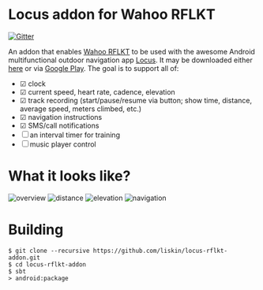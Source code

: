 # Locus addon for Wahoo RFLKT

[![Gitter](https://badges.gitter.im/liskin/locus-rflkt-addon.svg)](https://gitter.im/liskin/locus-rflkt-addon?utm_source=badge&utm_medium=badge&utm_campaign=pr-badge)

An addon that enables [Wahoo RFLKT][rflkt] to be used with the awesome Android
multifunctional outdoor navigation app [Locus][locus]. It may be downloaded
either [here][releases] or via [Google Play][playstore]. The goal is to
support all of:

- ☑ clock
- ☑ current speed, heart rate, cadence, elevation
- ☑ track recording (start/pause/resume via button; show time, distance,
  average speed, meters climbed, etc.)
- ☑ navigation instructions
- ☑ SMS/call notifications
- ☐ an interval timer for training
- ☐ music player control

[rflkt]: http://eu.wahoofitness.com/devices/rflkt.html
[locus]: http://www.locusmap.eu/
[releases]: https://github.com/liskin/locus-rflkt-addon/releases
[playstore]: https://play.google.com/store/apps/details?id=cz.nomi.locusRflktAddon

# What it looks like?

![overview](
https://cloud.githubusercontent.com/assets/300342/13775985/e6b5a47c-eaa7-11e5-95e2-f13bad4aef10.jpg
) ![distance](
https://cloud.githubusercontent.com/assets/300342/13775986/e6d4ea30-eaa7-11e5-8f7a-ea8a634f1811.jpg
) ![elevation](
https://cloud.githubusercontent.com/assets/300342/13775987/e6f4dfca-eaa7-11e5-883d-aba393be6772.jpg
) ![navigation](
https://cloud.githubusercontent.com/assets/300342/13775991/e713f932-eaa7-11e5-8600-63d80401db94.jpg
)

# Building

    $ git clone --recursive https://github.com/liskin/locus-rflkt-addon.git
    $ cd locus-rflkt-addon
    $ sbt
    > android:package
